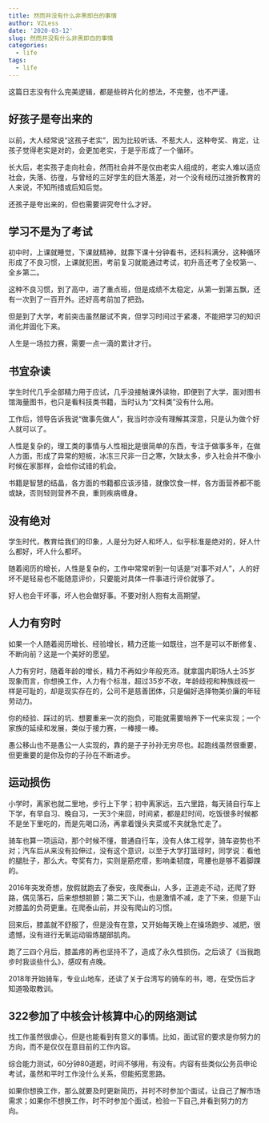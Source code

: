 ```yaml
---
title: 然而并没有什么非黑即白的事情
author: V2Less
date: '2020-03-12'
slug: 然而并没有什么非黑即白的事情
categories:
  - life
tags:
  - life
---
```


这篇日志没有什么完美逻辑，都是些碎片化的想法，不完整，也不严谨。

## 好孩子是夸出来的

以前，大人经常说“这孩子老实”，因为比较听话、不惹大人，这种夸奖、肯定，让孩子觉得老实是对的，会更加老实，于是乎形成了一个循环。

长大后，老实孩子走向社会，然而社会并不是仅由老实人组成的，老实人难以适应社会，失落、彷徨，与曾经的三好学生的巨大落差，对一个没有经历过挫折教育的人来说，不知所措或后知后觉。

还孩子是夸出来的，但也需要讲究夸什么才好。

## 学习不是为了考试

初中时，上课就睡觉，下课就精神，就靠下课十分钟看书，还科科满分，这种循环形成了不良习惯，上课就犯困，考前复习就能通过考试，初升高还考了全校第一、全乡第二。

这种不良习惯，到了高中，进了重点班，但是成绩不太稳定，从第一到第五飘，还有一次到了一百开外。还好高考前加了把劲。

但是到了大学，考前突击虽然屡试不爽，但学习时间过于紧凑，不能把学习的知识消化并固化下来。

人生是一场拉力赛，需要一点一滴的累计才行。

## 书宜杂读

学生时代几乎全部精力用于应试，几乎没接触课外读物，即便到了大学，面对图书馆海量图书，也只是看科技类书籍，当时认为“文科类”没有什么用。

工作后，领导告诉我说“做事先做人”，我当时亦没有理解其深意，只是认为做个好人就可以了。

人性是复杂的，理工类的事情与人性相比是很简单的东西，专注于做事多年，在做人方面，形成了异常的短板，冰冻三尺非一日之寒，欠缺太多，步入社会并不像小时候在家那样，会给你试错的机会。

书籍是智慧的结晶，各方面的书籍都应该涉猎，就像饮食一样，各方面营养都不能或缺，否则轻则营养不良，重则疾病缠身。

## 没有绝对

学生时代，教育给我们的印象，人是分为好人和坏人，似乎标准是绝对的，好人什么都好，坏人什么都坏。

随着阅历的增长，人性是复杂的，工作中常常听到一句话是“对事不对人”，人的好坏不是轻易也不能随意评价，只要能对具体一件事进行评价就够了。

好人也会干坏事，坏人也会做好事。不要对别人抱有太高期望。

## 人力有穷时

如果一个人随着阅历增长、经验增长，精力还能一如既往，岂不是可以不断修复、不断向前？这是一个美好的愿望。

人力有穷时，随着年龄的增长，精力不再如少年般充沛。就拿国内职场人士35岁现象而言，你想换工作，人力有个标准，超过35岁不收，年龄歧视和种族歧视一样是可耻的，却是现实存在的，公司不是慈善团体，只是偏好选择物美价廉的年轻劳动力。

你的经验、踩过的坑、想要重来一次的抱负，可能就需要培养下一代来实现；一个家族的延续和发展，类似于接力赛，一棒接一棒。

愚公移山也不是愚公一人实现的，靠的是子子孙孙无穷尽也。起跑线虽然很重要，但更重要的是你及你的子孙在不断进步。

## 运动损伤

小学时，离家也就二里地，步行上下学；初中离家远，五六里路，每天骑自行车上下学，有早自习、晚自习，一天3个来回，时间紧，都是赶时间，吃饭很多时候都不是坐下里吃的，而是先喝口汤，再拿着馒头夹菜或不夹就急忙走了。

骑车也算一项运动，那个时候不懂，普通自行车，没有人体工程学，骑车姿势也不对；汽车后从来没有拉伸过，没有这个意识，以至于大学打篮球时，同学说：看他的腿肚子，那么大。夸奖有力，实则是筋疙瘩，影响柔韧度，弯腰也是够不着脚踝的。

2016年突发奇想，放假就跑去了泰安，夜爬泰山，人多，正道走不动，还爬了野路，偶见落石，后来想想胆颤；第二天下山，也是激情不减，走了下来，但是下山对膝盖的负荷更重。在爬泰山前，并没有爬山的习惯。

回来后，膝盖就不舒服了，但是没有在意，又开始每天晚上在操场跑步、减肥，很遗憾，没有进行无氧运动锻炼腿部肌肉。

跑了三四个月后，膝盖疼的再也坚持不了，造成了永久性损伤。之后读了《当我跑步时我谈些什么》，感叹有点晚。

2018年开始骑车，专业山地车，还读了关于台湾写的骑车的书，嗯，在受伤后才知道吸取教训。

## 322参加了中核会计核算中心的网络测试

找工作虽然很虐心，但是也能看到有意义的事情。比如，面试官的要求是你努力的方向，而不是仅仅在意目前的工作内容。

综合能力测试，60分钟80道题，时间不够用，有没有。内容有些类似公务员申论考试，虽然和平时工作没什么关系，但能拓宽思路。

如果你想换工作，那么就要及时更新简历，并时不时参加个面试，让自己了解市场需求；如果你不想换工作，时不时参加个面试，检验一下自己,并看到努力的方向。




